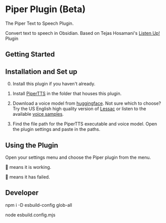 # Piper Plugin (Beta)
The Piper Text to Speech Plugin.

Convert text to speech in Obsidian. Based on Tejas Hosamani's [Listen Up!](https://github.com/tejas-hosamani/obsidian-plugin-text-to-speech) Plugin


## Getting Started

## Installation and Set up

0. Install this plugin if you haven't already.

1. Install [PiperTTS](https://pypi.org/project/piper-tts/) in the folder that houses this plugin.

2. Download a voice model from [huggingface](https://huggingface.co/rhasspy/piper-voices/tree/main). Not sure which to choose? Try the US English high quality version of [Lessac](https://huggingface.co/rhasspy/piper-voices/tree/main/en/en_US/lessac/high) or listen to the available [voice samples](https://rhasspy.github.io/piper-samples/).

3. Find the file path for the PiperTTS executable and voice model. Open the plugin settings and paste in the paths.

## Using the Plugin

Open your settings menu and choose the Piper plugin from the menu.

💬 means it is working.

🚫 means it has failed.


## Developer

npm i -D esbuild-config glob-all

node esbuild.config.mjs

